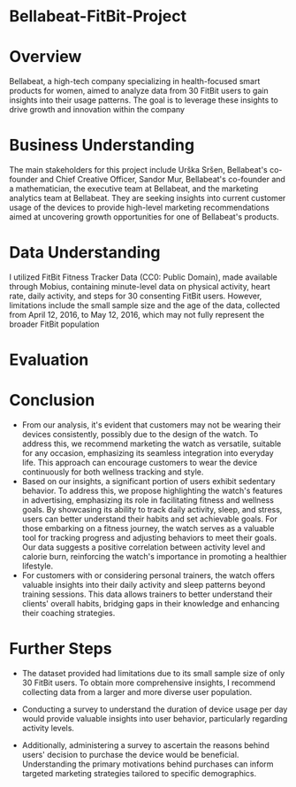 # Bellabeat-FitBit-Project

# Overview 
Bellabeat, a high-tech company specializing in health-focused smart products for women, aimed to analyze data from 30 FitBit users to gain insights into their usage patterns. The goal is to leverage these insights to drive growth and innovation within the company

# Business Understanding
The main stakeholders for this project include Urška Sršen, Bellabeat's co-founder and Chief Creative Officer, Sandor Mur, Bellabeat's co-founder and a mathematician, the executive team at Bellabeat, and the marketing analytics team at Bellabeat. They are seeking insights into current customer usage of the devices to provide high-level marketing recommendations aimed at uncovering growth opportunities for one of Bellabeat's products.

# Data Understanding
I utilized FitBit Fitness Tracker Data (CC0: Public Domain), made available through Mobius, containing minute-level data on physical activity, heart rate, daily activity, and steps for 30 consenting FitBit users. However, limitations include the small sample size and the age of the data, collected from April 12, 2016, to May 12, 2016, which may not fully represent the broader FitBit population

# Evaluation 


# Conclusion
- From our analysis, it's evident that customers may not be wearing their devices consistently, possibly due to the design of the watch. To address this, we recommend marketing the watch as versatile, suitable for any occasion, emphasizing its seamless integration into everyday life. This approach can encourage customers to wear the device continuously for both wellness tracking and style.
- Based on our insights, a significant portion of users exhibit sedentary behavior. To address this, we propose highlighting the watch's features in advertising, emphasizing its role in facilitating fitness and wellness goals. By showcasing its ability to track daily activity, sleep, and stress, users can better understand their habits and set achievable goals. For those embarking on a fitness journey, the watch serves as a valuable tool for tracking progress and adjusting behaviors to meet their goals. Our data suggests a positive correlation between activity level and calorie burn, reinforcing the watch's importance in promoting a healthier lifestyle.
- For customers with or considering personal trainers, the watch offers valuable insights into their daily activity and sleep patterns beyond training sessions. This data allows trainers to better understand their clients' overall habits, bridging gaps in their knowledge and enhancing their coaching strategies.

# Further Steps 
- The dataset provided had limitations due to its small sample size of only 30 FitBit users. To obtain more comprehensive insights, I recommend collecting data from a larger and more diverse user population.

- Conducting a survey to understand the duration of device usage per day would provide valuable insights into user behavior, particularly regarding activity levels.

- Additionally, administering a survey to ascertain the reasons behind users' decision to purchase the device would be beneficial. Understanding the primary motivations behind purchases can inform targeted marketing strategies tailored to specific demographics.



